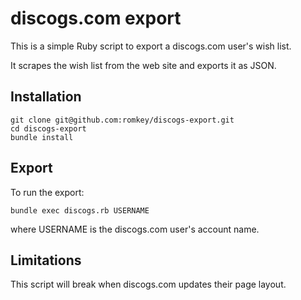 # discogs.com export

This is a simple Ruby script to export a discogs.com user's wish list.

It scrapes the wish list from the web site and exports it as JSON.

## Installation

```
git clone git@github.com:romkey/discogs-export.git
cd discogs-export
bundle install
```

## Export

To run the export:
```
bundle exec discogs.rb USERNAME
```

where USERNAME is the discogs.com user's account name.

## Limitations

This script will break when discogs.com updates their page layout.
